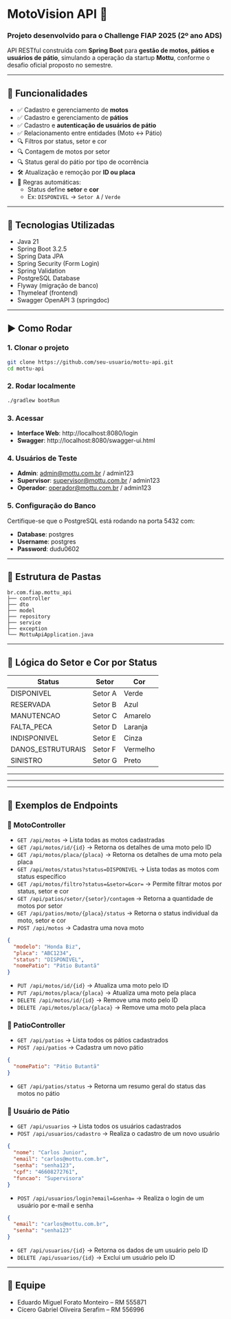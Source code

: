 # MotoVision API 🚀

### Projeto desenvolvido para o Challenge FIAP 2025 (2º ano ADS)

API RESTful construída com **Spring Boot** para **gestão de motos, pátios e usuários de pátio**, simulando a operação da startup **Mottu**, conforme o desafio oficial proposto no semestre.

---

## 🔧 Funcionalidades

- ✅ Cadastro e gerenciamento de **motos**
- ✅ Cadastro e gerenciamento de **pátios**
- ✅ Cadastro e **autenticação de usuários de pátio**
- ✅ Relacionamento entre entidades (Moto ↔ Pátio)
- 🔍 Filtros por status, setor e cor
- 🔍 Contagem de motos por setor
- 🔍 Status geral do pátio por tipo de ocorrência
- 🛠 Atualização e remoção por **ID ou placa**
- 🧭 Regras automáticas:
  - Status define **setor** e **cor**
  - Ex: `DISPONIVEL` → `Setor A` / `Verde`

---

## 🧪 Tecnologias Utilizadas

- Java 21
- Spring Boot 3.2.5
- Spring Data JPA
- Spring Security (Form Login)
- Spring Validation
- PostgreSQL Database
- Flyway (migração de banco)
- Thymeleaf (frontend)
- Swagger OpenAPI 3 (springdoc)

---

## ▶️ Como Rodar

### 1. Clonar o projeto

```bash
git clone https://github.com/seu-usuario/mottu-api.git
cd mottu-api
```

### 2. Rodar localmente

```bash
./gradlew bootRun
```

### 3. Acessar

- **Interface Web**: http://localhost:8080/login
- **Swagger**: http://localhost:8080/swagger-ui.html

### 4. Usuários de Teste

- **Admin**: admin@mottu.com.br / admin123
- **Supervisor**: supervisor@mottu.com.br / admin123
- **Operador**: operador@mottu.com.br / admin123

### 5. Configuração do Banco

Certifique-se que o PostgreSQL está rodando na porta 5432 com:

- **Database**: postgres
- **Username**: postgres
- **Password**: dudu0602

---

## 📁 Estrutura de Pastas

```
br.com.fiap.mottu_api
├── controller
├── dto
├── model
├── repository
├── service
├── exception
└── MottuApiApplication.java
```

---

## 🧠 Lógica do Setor e Cor por Status

| Status            | Setor   | Cor      |
| ----------------- | ------- | -------- |
| DISPONIVEL        | Setor A | Verde    |
| RESERVADA         | Setor B | Azul     |
| MANUTENCAO        | Setor C | Amarelo  |
| FALTA_PECA        | Setor D | Laranja  |
| INDISPONIVEL      | Setor E | Cinza    |
| DANOS_ESTRUTURAIS | Setor F | Vermelho |
| SINISTRO          | Setor G | Preto    |

---

---

---

## 📌 Exemplos de Endpoints

### 🔄 MotoController

- `GET /api/motos` → Lista todas as motos cadastradas
- `GET /api/motos/id/{id}` → Retorna os detalhes de uma moto pelo ID
- `GET /api/motos/placa/{placa}` → Retorna os detalhes de uma moto pela placa
- `GET /api/motos/status?status=DISPONIVEL` → Lista todas as motos com status específico
- `GET /api/motos/filtro?status=&setor=&cor=` → Permite filtrar motos por status, setor e cor
- `GET /api/patios/setor/{setor}/contagem` → Retorna a quantidade de motos por setor
- `GET /api/patios/moto/{placa}/status` → Retorna o status individual da moto, setor e cor
- `POST /api/motos` → Cadastra uma nova moto

```json
{
  "modelo": "Honda Biz",
  "placa": "ABC1234",
  "status": "DISPONIVEL",
  "nomePatio": "Pátio Butantã"
}
```

- `PUT /api/motos/id/{id}` → Atualiza uma moto pelo ID
- `PUT /api/motos/placa/{placa}` → Atualiza uma moto pela placa
- `DELETE /api/motos/id/{id}` → Remove uma moto pelo ID
- `DELETE /api/motos/placa/{placa}` → Remove uma moto pela placa

### 🏢 PatioController

- `GET /api/patios` → Lista todos os pátios cadastrados
- `POST /api/patios` → Cadastra um novo pátio

```json
{
  "nomePatio": "Pátio Butantã"
}
```

- `GET /api/patios/status` → Retorna um resumo geral do status das motos no pátio

### 👷 Usuário de Pátio

- `GET /api/usuarios` → Lista todos os usuários cadastrados
- `POST /api/usuarios/cadastro` → Realiza o cadastro de um novo usuário

```json
{
  "nome": "Carlos Junior",
  "email": "carlos@mottu.com.br",
  "senha": "senha123",
  "cpf": "46608272761",
  "funcao": "Supervisora"
}
```

- `POST /api/usuarios/login?email=&senha=` → Realiza o login de um usuário por e-mail e senha

```json
{
  "email": "carlos@mottu.com.br",
  "senha": "senha123"
}
```

- `GET /api/usuarios/{id}` → Retorna os dados de um usuário pelo ID
- `DELETE /api/usuarios/{id}` → Exclui um usuário pelo ID

---

## 👥 Equipe

- Eduardo Miguel Forato Monteiro – RM 555871
- Cícero Gabriel Oliveira Serafim – RM 556996
